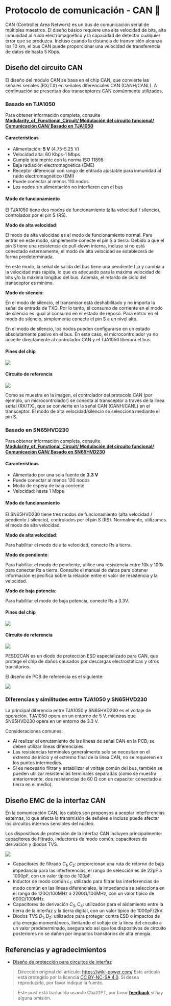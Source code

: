 # Protocolo de comunicación - CAN 🚧

CAN (Controller Area Network) es un bus de comunicación serial de múltiples maestros. El diseño básico requiere una alta velocidad de bits, alta inmunidad al ruido electromagnético y la capacidad de detectar cualquier error que se produzca. Incluso cuando la distancia de transmisión alcanza los 10 km, el bus CAN puede proporcionar una velocidad de transferencia de datos de hasta 5 Kbps.

## Diseño del circuito CAN

El diseño del módulo CAN se basa en el chip CAN, que convierte las señales seriales (RX/TX) en señales diferenciales CAN (CANH/CANL). A continuación se presentan dos transceptores CAN comúnmente utilizados.

### Basado en TJA1050

Para obtener información completa, consulte [**Modularity_of_Functional_Circuit/ Modulación del circuito funcional/ Comunicación CAN/ Basado en TJA1050**](https://github.com/linyuxuanlin/Modularity_of_Functional_Circuit/tree/master/%E6%A8%A1%E5%9D%97%E8%AE%BE%E8%AE%A1-CAN%E9%80%9A%E4%BF%A1/%E5%9F%BA%E4%BA%8ETJA1050)

#### Características

- Alimentación: **5 V** (4.75-5.25 V)
- Velocidad alta: 60 Kbps-1 Mbps
- Cumple totalmente con la norma ISO 11898
- Baja radiación electromagnética (EME)
- Receptor diferencial con rango de entrada ajustable para inmunidad al ruido electromagnético (EMI)
- Puede conectar al menos 110 nodos
- Los nodos sin alimentación no interfieren con el bus

#### Modo de funcionamiento

El TJA1050 tiene dos modos de funcionamiento (alta velocidad / silencio), controlados por el pin S (RS).

**Modo de alta velocidad**:

El modo de alta velocidad es el modo de funcionamiento normal. Para entrar en este modo, simplemente conecte el pin S a tierra. Debido a que el pin S tiene una resistencia de pull-down interna, incluso si no está conectado externamente, el modo de alta velocidad se establecerá de forma predeterminada.

En este modo, la señal de salida del bus tiene una pendiente fija y cambia a la velocidad más rápida, lo que es adecuado para la máxima velocidad de bits y/o la máxima longitud del bus. Además, el retardo de ciclo del transceptor es mínimo.

**Modo de silencio**:

En el modo de silencio, el transmisor está deshabilitado y no importa la señal de entrada de TXD. Por lo tanto, el consumo de corriente en el modo de silencio es igual al consumo en el estado de reposo. Para entrar en el modo de silencio, simplemente conecte el pin S a un nivel alto.

En el modo de silencio, los nodos pueden configurarse en un estado absolutamente pasivo en el bus. En este caso, el microcontrolador ya no accede directamente al controlador CAN y el TJA1050 liberará el bus.

#### Pines del chip

![](https://img.wiki-power.com/d/wiki-media/img/20210607102222.png)

#### Circuito de referencia

![](https://img.wiki-power.com/d/wiki-media/img/20210607115611.png)

Como se muestra en la imagen, el controlador del protocolo CAN (por ejemplo, un microcontrolador) se conecta al transceptor a través de la línea serial (RX/TX), que se convierte en la señal CAN (CANH/CANL) en el transceptor. El modo de alta velocidad/silencio se selecciona mediante el pin S.

### Basado en SN65HVD230

Para obtener información completa, consulte [**Modularity_of_Functional_Circuit/ Modulación del circuito funcional/ Comunicación CAN/ Basado en SN65HVD230**](https://github.com/linyuxuanlin/Modularity_of_Functional_Circuit/tree/master/%E6%A8%A1%E5%9D%97%E8%AE%BE%E8%AE%A1-CAN%E9%80%9A%E4%BF%A1/%E5%9F%BA%E4%BA%8ESN65HVD230)

#### Características

- Alimentado por una sola fuente de **3.3 V**
- Puede conectar al menos 120 nodos
- Modo de espera de baja corriente
- Velocidad: hasta 1 Mbps

#### Modo de funcionamiento

El SN65HVD230 tiene tres modos de funcionamiento (alta velocidad / pendiente / silencio), controlados por el pin S (RS). Normalmente, utilizamos el modo de alta velocidad.

**Modo de alta velocidad**:

Para habilitar el modo de alta velocidad, conecte Rs a tierra.

**Modo de pendiente**:

Para habilitar el modo de pendiente, utilice una resistencia entre 10k y 100k para conectar Rs a tierra. Consulte el manual de datos para obtener información específica sobre la relación entre el valor de resistencia y la velocidad.

**Modo de baja potencia**:

Para habilitar el modo de baja potencia, conecte Rs a 3.3V.

#### Pines del chip

![](https://img.wiki-power.com/d/wiki-media/img/20210607155539.png)

#### Circuito de referencia

![](https://img.wiki-power.com/d/wiki-media/img/20210607171051.png)

PESD2CAN es un diodo de protección ESD especializado para CAN, que protege el chip de daños causados por descargas electrostáticas y otros transitorios.

El diseño de PCB de referencia es el siguiente:

![](https://img.wiki-power.com/d/wiki-media/img/20210607171427.png)

### Diferencias y similitudes entre TJA1050 y SN65HVD230

La principal diferencia entre TJA1050 y SN65HVD230 es el voltaje de operación. TJA1050 opera en un entorno de 5 V, mientras que SN65HVD230 opera en un entorno de 3.3 V.

Consideraciones comunes:

- Al realizar el enrutamiento de las líneas de señal CAN en la PCB, se deben utilizar líneas diferenciales.
- Las resistencias terminales generalmente solo se necesitan en el extremo de inicio y el extremo final de la línea CAN, no se requieren en los puntos intermedios.
- Si es necesario filtrar y estabilizar el voltaje común del bus, también se pueden utilizar resistencias terminales separadas (como se muestra anteriormente, dos resistencias de 60 Ω con un capacitor conectado a tierra en el medio).

## Diseño EMC de la interfaz CAN

En la comunicación CAN, los cables son propensos a acoplar interferencias externas, lo que afecta la transmisión de señales e incluso puede afectar los circuitos internos sensibles del núcleo.

Los dispositivos de protección de la interfaz CAN incluyen principalmente: capacitores de filtrado, inductores de modo común, capacitores de derivación y diodos TVS.

![](https://img.wiki-power.com/d/wiki-media/img/20211220134905.png)

- Capacitores de filtrado $C_1, C_2$: proporcionan una ruta de retorno de baja impedancia para las interferencias, el rango de selección es de 22pF a 1000pF, con un valor típico de 100pF.
- Inductor de modo común $L_1$: utilizado para filtrar las interferencias de modo común en las líneas diferenciales, la impedancia se selecciona en el rango de 120Ω/100MHz a 2200Ω/100MHz, con un valor típico de 600Ω/100MHz.
- Capacitores de derivación $C_3, C_4$: utilizados para el aislamiento entre la tierra de la interfaz y la tierra digital, con un valor típico de 1000pF/2kV.
- Diodos TVS $D_1, D_2$: utilizados para proteger contra ESD o impactos de alta energía momentáneos, limitando el voltaje de la línea del circuito a un valor predeterminado, asegurando así que los dispositivos de circuito posteriores no se dañen por impactos transitorios de alta energía.

## Referencias y agradecimientos

- [Diseño de protección para circuitos de interfaz](https://blog.csdn.net/weixin_40877615/article/details/94381422)

> Dirección original del artículo: <https://wiki-power.com/>
> Este artículo está protegido por la licencia [CC BY-NC-SA 4.0](https://creativecommons.org/licenses/by/4.0/deed.zh). Si desea reproducirlo, por favor indique la fuente.

> Este post está traducido usando ChatGPT, por favor [**feedback**](https://github.com/linyuxuanlin/Wiki_MkDocs/issues/new) si hay alguna omisión.